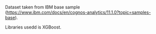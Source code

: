 Dataset taken from IBM base sample (https://www.ibm.com/docs/en/cognos-analytics/11.1.0?topic=samples-base).

Libraries usedd is XGBoost.
